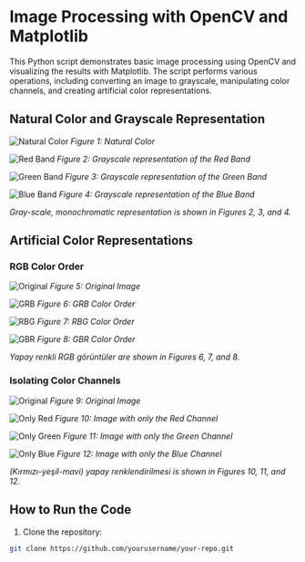 # Image Processing with OpenCV and Matplotlib

This Python script demonstrates basic image processing using OpenCV and visualizing the results with Matplotlib. The script performs various operations, including converting an image to grayscale, manipulating color channels, and creating artificial color representations.

## Natural Color and Grayscale Representation

![Natural Color](images/peppers.png)
_Figure 1: Natural Color_

![Red Band](images/red_band.png)
_Figure 2: Grayscale representation of the Red Band_

![Green Band](images/green_band.png)
_Figure 3: Grayscale representation of the Green Band_

![Blue Band](images/blue_band.png)
_Figure 4: Grayscale representation of the Blue Band_

_Gray-scale, monochromatic representation is shown in Figures 2, 3, and 4._

## Artificial Color Representations

### RGB Color Order

![Original](images/peppers.png)
_Figure 5: Original Image_

![GRB](images/grb.png)
_Figure 6: GRB Color Order_

![RBG](images/rbg.png)
_Figure 7: RBG Color Order_

![GBR](images/gbr.png)
_Figure 8: GBR Color Order_

_Yapay renkli RGB görüntüler are shown in Figures 6, 7, and 8._

### Isolating Color Channels

![Original](images/peppers.png)
_Figure 9: Original Image_

![Only Red](images/only_red.png)
_Figure 10: Image with only the Red Channel_

![Only Green](images/only_green.png)
_Figure 11: Image with only the Green Channel_

![Only Blue](images/only_blue.png)
_Figure 12: Image with only the Blue Channel_

_(Kırmızı-yeşil-mavi) yapay renklendirilmesi is shown in Figures 10, 11, and 12._

## How to Run the Code

1. Clone the repository:

```bash
git clone https://github.com/yourusername/your-repo.git
```
